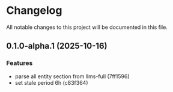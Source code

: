 # Changelog

All notable changes to this project will be documented in this file.

## 0.1.0-alpha.1 (2025-10-16)

### Features
- parse all entity section from llms-full (7ff1596)
- set stale period 6h (c83f364)

